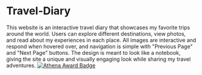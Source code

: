 # Travel-Diary
This website is an interactive travel diary that showcases my favorite trips around the world. Users can explore different destinations, view photos, and read about my experiences in each place. All images are interactive and respond when hovered over, and navigation is simple with "Previous Page" and "Next Page" buttons. The design is meant to look like a notebook, giving the site a unique and visually engaging look while sharing my travel adventures.
[![Athena Award Badge](https://img.shields.io/endpoint?url=https%3A%2F%2Faward.athena.hackclub.com%2Fapi%2Fbadge)](https://award.athena.hackclub.com?utm_source=readme)
